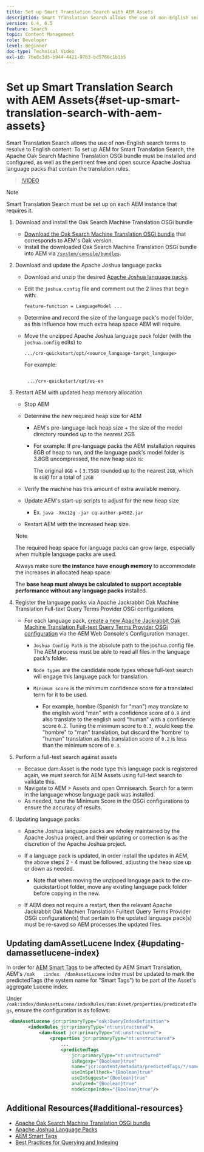 ```yaml
---
title: Set up Smart Translation Search with AEM Assets
description: Smart Translation Search allows the use of non-English search terms to resolve to English content. To set up AEM for Smart Translation Search, the Apache Oak Search Machine Translation OSGi bundle must be installed and configured, as well as the pertinent free and open source Apache Joshua language packs that contain the translation rules.
version: 6.4, 6.5
feature: Search
topic: Content Management
role: Developer
level: Beginner
doc-type: Technical Video
exl-id: 7be8c3d5-b944-4421-97b3-bd5766c1b1b5
---
```

# Set up Smart Translation Search with AEM Assets{#set-up-smart-translation-search-with-aem-assets}

Smart Translation Search allows the use of non-English search terms to resolve to English content. To set up AEM for Smart Translation Search, the Apache Oak Search Machine Translation OSGi bundle must be installed and configured, as well as the pertinent free and open source Apache Joshua language packs that contain the translation rules.

>[!VIDEO](https://video.tv.adobe.com/v/21291?quality=12&learn=on)

>[!NOTE]
>
>Smart Translation Search must be set up on each AEM instance that requires it.

1. Download and install the Oak Search Machine Translation OSGi bundle
    * [Download the Oak Search Machine Translation OSGi bundle](https://search.maven.org/#search%7Cgav%7C1%7Cg%3A%22org.apache.jackrabbit%22%20AND%20a%3A%22oak-search-mt%22) that corresponds to AEM's Oak version.
    * Install the downloaded Oak Search Machine Translation OSGi bundle into AEM via [ `/system/console/bundles`](http://localhost:4502/system/console/bundles).

2. Download and update the Apache Joshua language packs
    * Download and unzip the desired [Apache Joshua language packs](https://cwiki.apache.org/confluence/display/JOSHUA/Language+Packs).
    * Edit the `joshua.config` file and comment out the 2 lines that begin with:

      ```    
      feature-function = LanguageModel ...
      
      ```

    * Determine and record the size of the language pack's model folder, as this influence how much extra heap space AEM will require.  
    * Move the unzipped Apache Joshua language pack folder (with the `joshua.config` edits) to

      ```    
      .../crx-quickstart/opt/<source_language-target_language>

      ```    
    
      For example:    
    
      ```    
             
       .../crx-quickstart/opt/es-en
      ```

3. Restart AEM with updated heap memory allocation
    * Stop AEM
    * Determine the new required heap size for AEM

        * AEM's pre-language-lack heap size + the size of the model directory rounded up to the nearest 2GB
        * For example: If pre-language packs the AEM installation requires 8GB of heap to run, and the language pack's model folder is 3.8GB uncompressed, the new heap size is:  
  
          The original `8GB` + ( `3.75GB` rounded up to the nearest `2GB`, which is `4GB`) for a total of `12GB`

    * Verify the machine has this amount of extra available memory.
    * Update AEM's start-up scripts to adjust for the new heap size

        * Ex. `java -Xmx12g -jar cq-author-p4502.jar`

    * Restart AEM with the increased heap size.

   >[!NOTE]
   >
   >The required heap space for language packs can grow large, especially when multiple language packs are used.
   >
   >
   >Always make sure **the instance have enough memory** to accommodate the increases in allocated heap space.
   >
   >
   >The **base heap must always be calculated to support acceptable performance without any language packs** installed.

4. Register the language packs via Apache Jackrabbit Oak Machine Translation Full-text Query Terms Provider OSGi configurations

    * For each language pack, [create a new Apache Jackrabbit Oak Machine Translation Full-text Query Terms Provider OSGi configuration](http://localhost:4502/system/console/configMgr/org.apache.jackrabbit.oak.plugins.index.mt.MTFulltextQueryTermsProviderFactory) via the AEM Web Console's Configuration manager.

        * `Joshua Config Path` is the absolute path to the joshua.config file. The AEM process must be able to read all files in the language pack's folder.
        * `Node types` are the candidate node types whose full-text search will engage this language pack for translation.
        * `Minimum score` is the minimum confidence score for a translated term for it to be used.

            * For example, hombre (Spanish for "man") may translate to the english word "man" with a confidence score of `0.9` and also translate to the english word "human" with a confidence score `0.2`. Tuning the minimum score to `0.3`, would keep the "hombre" to "man" translation, but discard the 'hombre' to "human" translation as this translation score of `0.2` is less than the minimum score of `0.3`.

5. Perform a full-text search against assets
    * Becasue dam:Asset is the node type this language pack is registered again, we must search for AEM Assets using full-text search to validate this.
    * Navigate to AEM &gt; Assets and open Omnisearch. Search for a term in the language whose language pack was installed.
    * As needed, tune the Minimum Score in the OSGi configurations to ensure the accuracy of results.

6. Updating language packs
    * Apache Joshua language packs are wholey maintained by the Apache Joshua project, and their updating or correction is as the discretion of the Apache Joshua project.
    * If a language pack is updated, in order install the updates in AEM, the above steps 2 - 4 must be followed, adjusting the heap size up or down as needed.

        * Note that when moving the unzipped language pack to the crx-quickstart/opt folder, move any existing language pack folder before copying in the new.

    * If AEM does not require a restart, then the relevant Apache Jackrabbit Oak Machien Translation Fulltext Query Terms Provider OSGi configuration(s) that pertain to the updated language pack(s) must be re-saved so AEM processes the updated files.

## Updating damAssetLucene Index {#updating-damassetlucene-index}

In order for [AEM Smart Tags](https://helpx.adobe.com/experience-manager/6-3/assets/using/touch-ui-smart-tags.html) to be affected by AEM Smart Translation, AEM's `/oak   :index  /damAssetLucene` index must be updated to mark the predictedTags (the system name for "Smart Tags") to be part of the Asset's aggregate Lucene index.

Under `/oak:index/damAssetLucene/indexRules/dam:Asset/properties/predicatedTags`, ensure the configuration is as follows:

```xml
 <damAssetLucene jcr:primaryType="oak:QueryIndexDefinition">
        <indexRules jcr:primaryType="nt:unstructured">
            <dam:Asset jcr:primaryType="nt:unstructured">
                <properties jcr:primaryType="nt:unstructured">
                    ...
                    <predictedTags
                        jcr:primaryType="nt:unstructured"
                        isRegexp="{Boolean}true"
                        name="jcr:content/metadata/predictedTags/*/name"
                        useInSpellheck="{Boolean}true"
                        useInSuggest="{Boolean}true"
                        analyzed="{Boolean}true"
                        nodeScopeIndex="{Boolean}true"/>
```

## Additional Resources{#additional-resources}

* [Apache Oak Search Machine Translation OSGi bundle](https://search.maven.org/#search%7Cgav%7C1%7Cg%3A%22org.apache.jackrabbit%22%20AND%20a%3A%22oak-search-mt%22)
* [Apache Joshua Language Packs](https://cwiki.apache.org/confluence/display/JOSHUA/Language+Packs)
* [AEM Smart Tags](https://helpx.adobe.com/experience-manager/6-3/assets/using/touch-ui-smart-tags.html)
* [Best Practices for Querying and Indexing](https://helpx.adobe.com/experience-manager/6-5/sites/deploying/using/best-practices-for-queries-and-indexing.html)
